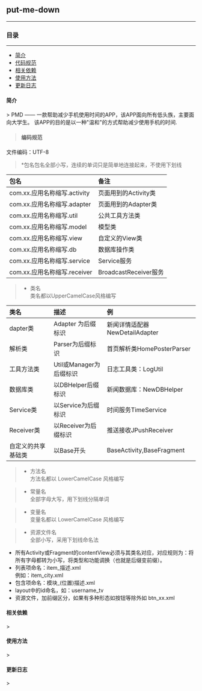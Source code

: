 ## put-me-down
--------
### 目录
--------
* [简介](#1)
* [代码规范](#2)
* [相关依赖](#3)
* [使用方法](#4)
* [更新日志](#5)

<h4 id="1">简介</h4>
> PMD —— 一款帮助减少手机使用时间的APP，该APP面向所有低头族，主要面向大学生。
该APP的目的是以一种"温和"的方式帮助减少使用手机的时间.

> <h4 id="2">编码规范</h4>
文件编码：UTF-8
> *包名包名全部小写，连续的单词只是简单地连接起来，不使用下划线

|包名|备注|
|:-|:-|
| com.xx.应用名称缩写.activity | 页面用到的Activity类 |
| com.xx.应用名称缩写.adapter | 页面用到的Adapter类
| com.xx.应用名称缩写.util | 公共工具方法类 |
| com.xx.应用名称缩写.model | 模型类 |
| com.xx.应用名称缩写.view | 自定义的View类 |
| com.xx.应用名称缩写.db | 数据库操作类 |
| com.xx.应用名称缩写.service | Service服务 |
| com.xx.应用名称缩写.receiver | BroadcastReceiver服务 |

> * 类名  
类名都以UpperCamelCase风格编写   
 
|类名|描述|例|
|:-|:-|:-|
| dapter类	|Adapter 为后缀标识	|新闻详情适配器 NewDetailAdapter|
| 解析类	|Parser为后缀标识|首页解析类HomePosterParser|
|工具方法类	|Util或Manager为后缀标识	|日志工具类：LogUtil|
|数据库类	|以DBHelper后缀标识	|新闻数据库：NewDBHelper|
|Service类	|以Service为后缀标识	|时间服务TimeService|
|Receiver类	|以Receiver为后缀标识 |推送接收JPushReceiver|
|自定义的共享基础类|	以Base开头	|BaseActivity,BaseFragment|

> * 方法名   
方法名都以 LowerCamelCase 风格编写

> * 常量名   
全部字母大写，用下划线分隔单词

> * 变量名   
变量名都以 LowerCamelCase 风格编写

> * 资源文件名  
全部小写，采用下划线命名法

*  所有Activity或Fragment的contentView必须与其类名对应，对应规则为：将所有字母都转为小写，将类型和功能调换（也就是后缀变前缀）。
*  列表项命名：item_描述.xml  
例如：item_city.xml
*  包含项命名：模块_(位置)描述.xml
*  layout中的id命名，如：username_tv
*  资源文件，加前缀区分，如果有多种形态如按钮等除外如 btn_xx.xml

<h4 id="3">相关依赖</h4>
>

<h4 id="4">使用方法</h4>
>

<h4 id="5">更新日志</h4>
>